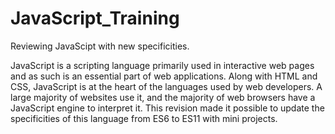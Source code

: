 # JavaScript_Training
Reviewing JavaScipt with new specificities. 

JavaScript is a scripting language primarily used in interactive web pages and as such is an essential part of web applications. Along with HTML and CSS, JavaScript is at the heart of the languages used by web developers. A large majority of websites use it, and the majority of web browsers have a JavaScript engine to interpret it.
This revision made it possible to update the specificities of this language from ES6 to ES11 with mini projects.
